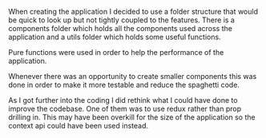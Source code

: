 When creating the application I decided to use a folder structure that would be quick to look up but not tightly coupled to the features. There is a components folder which holds all the components used across the application and a utils folder which holds some useful functions.

Pure functions were used in order to help the performance of the application.

Whenever there was an opportunity to create smaller components this was done in order to make it more testable and reduce the spaghetti code.

As I got further into the coding I did rethink what I could have done to improve the codebase. One of them was to use redux rather than prop drilling in. This may have been overkill for the size of the application so the context api could have been used instead.

